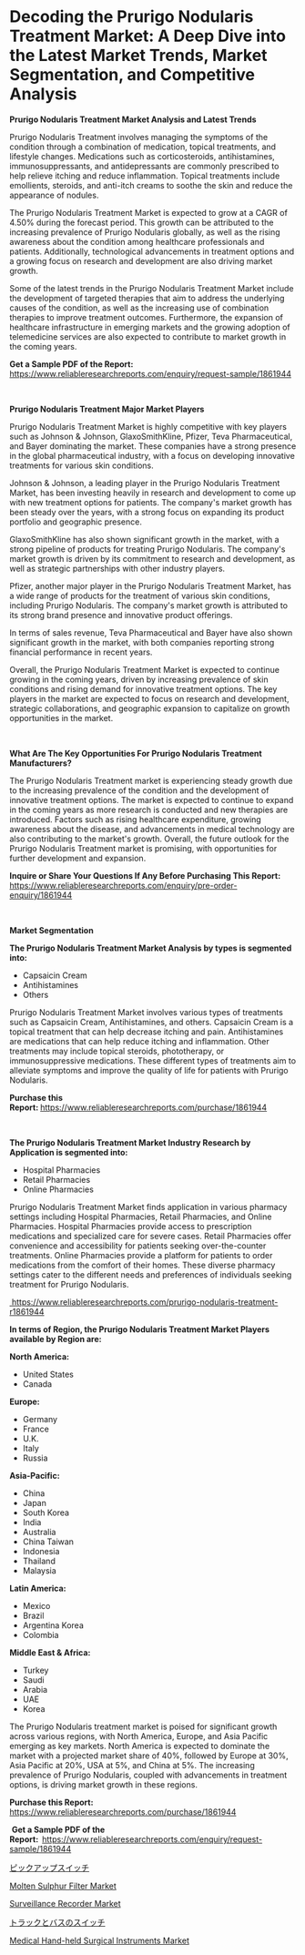 <p><h1>Decoding the Prurigo Nodularis Treatment Market: A Deep Dive into the Latest Market Trends, Market Segmentation, and Competitive Analysis</h1></p><p><strong>Prurigo Nodularis Treatment Market Analysis and Latest Trends</strong></p>
<p><p>Prurigo Nodularis Treatment involves managing the symptoms of the condition through a combination of medication, topical treatments, and lifestyle changes. Medications such as corticosteroids, antihistamines, immunosuppressants, and antidepressants are commonly prescribed to help relieve itching and reduce inflammation. Topical treatments include emollients, steroids, and anti-itch creams to soothe the skin and reduce the appearance of nodules.</p><p>The Prurigo Nodularis Treatment Market is expected to grow at a CAGR of 4.50% during the forecast period. This growth can be attributed to the increasing prevalence of Prurigo Nodularis globally, as well as the rising awareness about the condition among healthcare professionals and patients. Additionally, technological advancements in treatment options and a growing focus on research and development are also driving market growth.</p><p>Some of the latest trends in the Prurigo Nodularis Treatment Market include the development of targeted therapies that aim to address the underlying causes of the condition, as well as the increasing use of combination therapies to improve treatment outcomes. Furthermore, the expansion of healthcare infrastructure in emerging markets and the growing adoption of telemedicine services are also expected to contribute to market growth in the coming years.</p></p>
<p><strong>Get a Sample PDF of the Report:&nbsp;</strong> <a href="https://www.reliableresearchreports.com/enquiry/request-sample/1861944">https://www.reliableresearchreports.com/enquiry/request-sample/1861944</a></p>
<p>&nbsp;</p>
<p><strong>Prurigo Nodularis Treatment Major Market Players</strong></p>
<p><p>Prurigo Nodularis Treatment Market is highly competitive with key players such as Johnson & Johnson, GlaxoSmithKline, Pfizer, Teva Pharmaceutical, and Bayer dominating the market. These companies have a strong presence in the global pharmaceutical industry, with a focus on developing innovative treatments for various skin conditions.</p><p>Johnson & Johnson, a leading player in the Prurigo Nodularis Treatment Market, has been investing heavily in research and development to come up with new treatment options for patients. The company's market growth has been steady over the years, with a strong focus on expanding its product portfolio and geographic presence.</p><p>GlaxoSmithKline has also shown significant growth in the market, with a strong pipeline of products for treating Prurigo Nodularis. The company's market growth is driven by its commitment to research and development, as well as strategic partnerships with other industry players.</p><p>Pfizer, another major player in the Prurigo Nodularis Treatment Market, has a wide range of products for the treatment of various skin conditions, including Prurigo Nodularis. The company's market growth is attributed to its strong brand presence and innovative product offerings.</p><p>In terms of sales revenue, Teva Pharmaceutical and Bayer have also shown significant growth in the market, with both companies reporting strong financial performance in recent years.</p><p>Overall, the Prurigo Nodularis Treatment Market is expected to continue growing in the coming years, driven by increasing prevalence of skin conditions and rising demand for innovative treatment options. The key players in the market are expected to focus on research and development, strategic collaborations, and geographic expansion to capitalize on growth opportunities in the market.</p></p>
<p>&nbsp;</p>
<p><strong>What Are The Key Opportunities For Prurigo Nodularis Treatment Manufacturers?</strong></p>
<p><p>The Prurigo Nodularis Treatment market is experiencing steady growth due to the increasing prevalence of the condition and the development of innovative treatment options. The market is expected to continue to expand in the coming years as more research is conducted and new therapies are introduced. Factors such as rising healthcare expenditure, growing awareness about the disease, and advancements in medical technology are also contributing to the market's growth. Overall, the future outlook for the Prurigo Nodularis Treatment market is promising, with opportunities for further development and expansion.</p></p>
<p><strong>Inquire or Share Your Questions If Any Before Purchasing This Report:</strong> <a href="https://www.reliableresearchreports.com/enquiry/pre-order-enquiry/1861944">https://www.reliableresearchreports.com/enquiry/pre-order-enquiry/1861944</a></p>
<p>&nbsp;</p>
<p><strong>Market Segmentation</strong></p>
<p><strong>The Prurigo Nodularis Treatment Market Analysis by types is segmented into:</strong></p>
<p><ul><li>Capsaicin Cream</li><li>Antihistamines</li><li>Others</li></ul></p>
<p><p>Prurigo Nodularis Treatment Market involves various types of treatments such as Capsaicin Cream, Antihistamines, and others. Capsaicin Cream is a topical treatment that can help decrease itching and pain. Antihistamines are medications that can help reduce itching and inflammation. Other treatments may include topical steroids, phototherapy, or immunosuppressive medications. These different types of treatments aim to alleviate symptoms and improve the quality of life for patients with Prurigo Nodularis.</p></p>
<p><strong>Purchase this Report:&nbsp;</strong><a href="https://www.reliableresearchreports.com/purchase/1861944">https://www.reliableresearchreports.com/purchase/1861944</a></p>
<p>&nbsp;</p>
<p><strong>The Prurigo Nodularis Treatment Market Industry Research by Application is segmented into:</strong></p>
<p><ul><li>Hospital Pharmacies</li><li>Retail Pharmacies</li><li>Online Pharmacies</li></ul></p>
<p><p>Prurigo Nodularis Treatment Market finds application in various pharmacy settings including Hospital Pharmacies, Retail Pharmacies, and Online Pharmacies. Hospital Pharmacies provide access to prescription medications and specialized care for severe cases. Retail Pharmacies offer convenience and accessibility for patients seeking over-the-counter treatments. Online Pharmacies provide a platform for patients to order medications from the comfort of their homes. These diverse pharmacy settings cater to the different needs and preferences of individuals seeking treatment for Prurigo Nodularis.</p></p>
<p><a href="https://www.reliableresearchreports.com/prurigo-nodularis-treatment-r1861944">&nbsp;https://www.reliableresearchreports.com/prurigo-nodularis-treatment-r1861944</a></p>
<p><strong>In terms of Region, the Prurigo Nodularis Treatment Market Players available by Region are:</strong></p>
<p>
    <p> <strong> North America: </strong>
        <ul>
            <li>United States</li>
            <li>Canada</li>
        </ul>
        </p> 
    <p> <strong> Europe: </strong>
        <ul>
            <li>Germany</li>
            <li>France</li>
            <li>U.K.</li>
            <li>Italy</li>
            <li>Russia</li>
        </ul>
        </p> 
    <p> <strong> Asia-Pacific: </strong>
        <ul>
            <li>China</li>
            <li>Japan</li>
            <li>South Korea</li>
            <li>India</li>
            <li>Australia</li>
            <li>China Taiwan</li>
            <li>Indonesia</li>
            <li>Thailand</li>
            <li>Malaysia</li>
        </ul>
        </p> 
    <p> <strong> Latin America: </strong>
        <ul>
            <li>Mexico</li>
            <li>Brazil</li>
            <li>Argentina Korea</li>
            <li>Colombia</li>
        </ul>
        </p> 
    <p> <strong> Middle East & Africa: </strong>
        <ul>
            <li>Turkey</li>
            <li>Saudi</li>
            <li>Arabia</li>
            <li>UAE</li>
            <li>Korea</li>
        </ul>
    </p>
    </p>
<p><p>The Prurigo Nodularis treatment market is poised for significant growth across various regions, with North America, Europe, and Asia Pacific emerging as key markets. North America is expected to dominate the market with a projected market share of 40%, followed by Europe at 30%, Asia Pacific at 20%, USA at 5%, and China at 5%. The increasing prevalence of Prurigo Nodularis, coupled with advancements in treatment options, is driving market growth in these regions.</p></p>
<p><strong>Purchase this Report: </strong><a href="https://www.reliableresearchreports.com/purchase/1861944">https://www.reliableresearchreports.com/purchase/1861944</a></p>
<p>&nbsp;<strong>Get a Sample PDF of the Report:&nbsp;&nbsp;</strong><a href="https://www.reliableresearchreports.com/enquiry/request-sample/1861944">https://www.reliableresearchreports.com/enquiry/request-sample/1861944</a></p>
<p><strong></strong></p>
<p><p><a href="https://github.com/AdellaPrice2023/Market-Research-Report-List-1/blob/main/8649281165733.md">ピックアップスイッチ</a></p><p><a href="https://github.com/peachesmcdowel1/Market-Research-Report-List-3/blob/main/molten-sulphur-filter-market.md">Molten Sulphur Filter Market</a></p><p><a href="https://github.com/edytherolanlouisejk1miz0wig/Market-Research-Report-List-3/blob/main/surveillance-recorder-market.md">Surveillance Recorder Market</a></p><p><a href="https://github.com/AbigaleHuel/Market-Research-Report-List-1/blob/main/8864880165734.md">トラックとバスのスイッチ</a></p><p><a href="https://www.linkedin.com/pulse/global-medical-hand-held-surgical-instruments-industry-gjjpe?trackingId=DchPvmziUy%2BI2HMhQRUflg%3D%3D">Medical Hand-held Surgical Instruments Market</a></p></p>